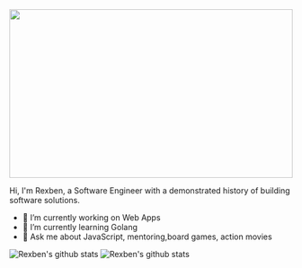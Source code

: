 
<img src="https://i.imgur.com/R3cpQ9R.gif" height="300" width="100%"/>

Hi, I'm Rexben, a Software Engineer with a demonstrated history of building software solutions.

- 🔭 I’m currently working on Web Apps
- 🌱 I’m currently learning Golang 
- 💬 Ask me about JavaScript, mentoring,board games, action movies

![Rexben's github stats](https://github-readme-stats.vercel.app/api?username=rexben001&count_private=true&show_icons=true&theme=dracula) ![Rexben's github stats](https://github-readme-stats.vercel.app/api/top-langs/?username=rexben001&theme=blue-green&layout=compact)

